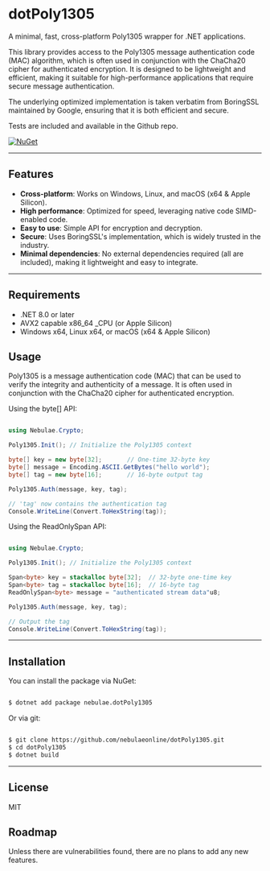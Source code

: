 # dotPoly1305

A minimal, fast, cross-platform Poly1305 wrapper for .NET applications.

This library provides access to the Poly1305 message authentication code (MAC) algorithm, which is often used in conjunction with the ChaCha20 cipher for authenticated encryption. It is designed to be lightweight and efficient, making it suitable for high-performance applications that require secure message authentication.

The underlying optimized implementation is taken verbatim from BoringSSL maintained by Google, ensuring that it is both efficient and secure.

Tests are included and available in the Github repo.

[![NuGet](https://img.shields.io/nuget/v/nebulae.dotPoly1305.svg)](https://www.nuget.org/packages/nebulae.dotPoly1305)

---

## Features

- **Cross-platform**: Works on Windows, Linux, and macOS (x64 & Apple Silicon).
- **High performance**: Optimized for speed, leveraging native code SIMD-enabled code.
- **Easy to use**: Simple API for encryption and decryption.
- **Secure**: Uses BoringSSL's implementation, which is widely trusted in the industry.
- **Minimal dependencies**: No external dependencies required (all are included), making it lightweight and easy to integrate.

---

## Requirements

- .NET 8.0 or later
- AVX2 capable x86_64 _CPU (or Apple Silicon)
- Windows x64, Linux x64, or macOS (x64 & Apple Silicon)

## Usage

Poly1305 is a message authentication code (MAC) that can be used to verify the integrity and authenticity of a message. It is often used in conjunction with the ChaCha20 cipher for authenticated encryption.

Using the byte[] API:

```csharp

using Nebulae.Crypto;

Poly1305.Init(); // Initialize the Poly1305 context

byte[] key = new byte[32];       // One-time 32-byte key
byte[] message = Encoding.ASCII.GetBytes("hello world");
byte[] tag = new byte[16];       // 16-byte output tag

Poly1305.Auth(message, key, tag);

// 'tag' now contains the authentication tag
Console.WriteLine(Convert.ToHexString(tag));

```

Using the ReadOnlySpan<byte> API:

```csharp

using Nebulae.Crypto;

Poly1305.Init(); // Initialize the Poly1305 context

Span<byte> key = stackalloc byte[32];  // 32-byte one-time key
Span<byte> tag = stackalloc byte[16];  // 16-byte tag
ReadOnlySpan<byte> message = "authenticated stream data"u8;

Poly1305.Auth(message, key, tag);

// Output the tag
Console.WriteLine(Convert.ToHexString(tag));

```

---

## Installation

You can install the package via NuGet:

```bash

$ dotnet add package nebulae.dotPoly1305

```

Or via git:

```bash

$ git clone https://github.com/nebulaeonline/dotPoly1305.git
$ cd dotPoly1305
$ dotnet build

```

---

## License

MIT

## Roadmap

Unless there are vulnerabilities found, there are no plans to add any new features.